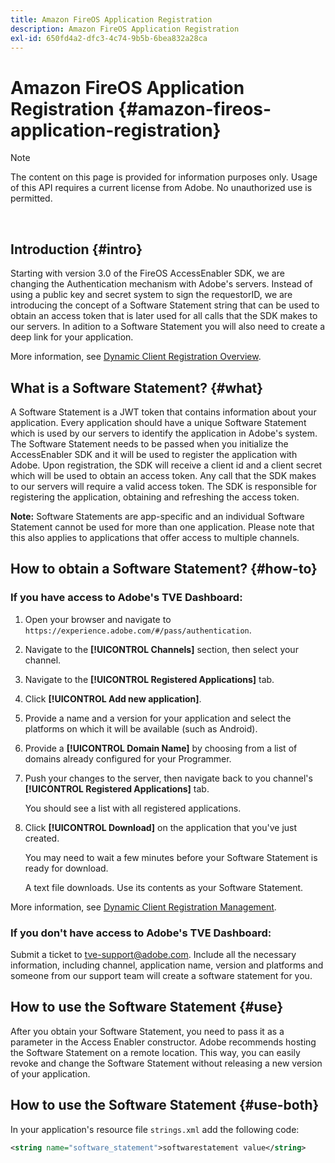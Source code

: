 ```yaml
---
title: Amazon FireOS Application Registration
description: Amazon FireOS Application Registration
exl-id: 650fd4a2-dfc3-4c74-9b5b-6bea832a28ca
---
```

# Amazon FireOS Application Registration {#amazon-fireos-application-registration}

>[!NOTE]
>
>The content on this page is provided for information purposes only. Usage of this API requires a current license from Adobe. No unauthorized use is permitted.

</br>

## Introduction {#intro}

Starting with version 3.0 of the FireOS AccessEnabler SDK, we are changing the Authentication mechanism with Adobe's servers. Instead of using a public key and secret system to sign the requestorID, we are introducing the concept of a Software Statement string that can be used to obtain an access token that is later used for all calls that the SDK makes to our servers. In adition to a Software Statement you will also need to create a deep link for your application.

More information, see [Dynamic Client Registration Overview](./dcr-api/dynamic-client-registration-overview.md).

## What is a Software Statement? {#what}

A Software Statement is a JWT token that contains information about your application. Every application should have a unique Software Statement which is used by our servers to identify the application in Adobe's system. The Software Statement needs to be passed when you initialize the AccessEnabler SDK and it will be used to register the application with Adobe. Upon registration, the SDK will receive a client id and a client secret which will be used to obtain an access token. Any call that the SDK makes to our servers will require a valid access token. The SDK is responsible for registering the application, obtaining and refreshing the access token.

**Note:** Software Statements are app-specific and an individual Software Statement cannot be used for more than one application. Please note that this also applies to applications that offer access to multiple channels.

## How to obtain a Software Statement? {#how-to}

### If you have access to Adobe's TVE Dashboard:

1. Open your browser and navigate to `https://experience.adobe.com/#/pass/authentication`.

1. Navigate to the **[!UICONTROL Channels]** section, then select your channel.

1. Navigate to the **[!UICONTROL Registered Applications]** tab.

1. Click **[!UICONTROL Add new application]**.

1. Provide a name and a version for your application and select the platforms on which it will be available (such as Android).

1. Provide a **[!UICONTROL Domain Name]** by choosing from a list of domains already configured for your Programmer.

1. Push your changes to the server, then navigate back to you channel's **[!UICONTROL Registered Applications]** tab.

    You should see a list with all registered applications. 

1. Click **[!UICONTROL Download]** on the application that you've just created. 

    You may need to wait a few minutes before your Software Statement is ready for download.

    A text file downloads. Use its contents as your Software Statement.

More information, see [Dynamic Client Registration Management](./dcr-api/dynamic-client-registration-overview.md#dynamic-client-registration-management).

### If you don't have access to Adobe's TVE Dashboard:

Submit a ticket to [tve-support@adobe.com](mailto:tve-support@adobe.com). Include all the necessary information, including channel, application name, version and platforms and someone from our support team will create a software statement for you.

## How to use the Software Statement {#use}

After you obtain your Software Statement, you need to pass it as a parameter in the Access Enabler constructor. Adobe recommends hosting the Software Statement on a remote location. This way, you can easily revoke and change the Software Statement without releasing a new version of your application.

## How to use the Software Statement {#use-both}

In your application's resource file `strings.xml` add the following code:

```XML
<string name="software_statement">softwarestatement value</string>
```
